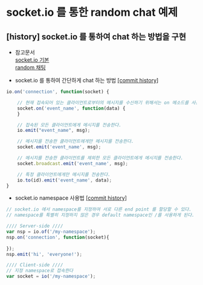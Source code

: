 socket.io 를 통한 random chat 예제
===

## [history] socket.io 를 통하여 chat 하는 방법을 구현

* 참고문서  
  [socket.io 기본](http://poiemaweb.com/nodejs-socketio)  
  [random 채팅](http://mudchobo.tistory.com/540)

* socket.io 를 통하여 간단하게 chat 하는 방법 [[commit history]](https://github.com/insung/hello-nodejs/commit/fc8c7d6839898ac3f52afa936e734aefa34dfb0c)
```javascript
io.on('connection', function(socket) {

    // 현재 접속되어 있는 클라이언트로부터의 메시지를 수신하기 위해서는 on 메소드를 사용한다.
    socket.on('event_name', function(data) {
    }

    // 접속된 모든 클라이언트에게 메시지를 전송한다.
    io.emit("event_name", msg);

    // 메시지를 전송한 클라이언트에게만 메시지를 전송한다.
    socket.emit('event_name', msg);

    // 메시지를 전송한 클라이언트를 제외한 모든 클라이언트에게 메시지를 전송한다.
    socket.broadcast.emit('event_name', msg);

    // 특정 클라이언트에게만 메시지를 전송한다.
    io.to(id).emit('event_name', data);
}
```
* socket.io namespace 사용법 [[commit history]](https://github.com/insung/hello-nodejs/commit/ac9b44c309a9498c0defb8049ac3f81e27035f46)
```javascript
// socket.io 에서 namespace를 지정하여 서로 다른 end point 를 할당할 수 있다.
// namespace를 특별히 지정하지 않은 경우 default namespace인 /를 사용하게 된다.

//// Server-side ////
var nsp = io.of('/my-namespace');
nsp.on('connection', function(socket){
  
});
nsp.emit('hi', 'everyone!');

//// Client-side ////
// 지정 namespace로 접속한다
var socket = io('/my-namespace');
```